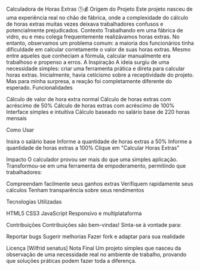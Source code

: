 Calculadora de Horas Extras 🕒💰
Origem do Projeto
Este projeto nasceu de uma experiência real no chão de fábrica, 
onde a complexidade do cálculo de horas extras muitas vezes deixava trabalhadores confusos e potencialmente prejudicados.
Contexto
Trabalhando em uma fábrica de vidro, eu e meu colega frequentemente realizávamos horas extras.
No entanto, observamos um problema comum: a maioria dos funcionários tinha dificuldade em calcular corretamente o valor de suas horas extras. 
Mesmo entre aqueles que conheciam a fórmula, calcular manualmente era trabalhoso e propenso a erros.
A Inspiração
A ideia surgiu de uma necessidade simples: criar uma ferramenta prática e direta para calcular horas extras.
Inicialmente, havia ceticismo sobre a receptividade do projeto. 
Mas para minha surpresa, a reação foi completamente diferente do esperado.
Funcionalidades

Cálculo de valor de hora extra normal
Cálculo de horas extras com acréscimo de 50%
Cálculo de horas extras com acréscimo de 100%
Interface simples e intuitiva
Cálculo baseado no salário base de 220 horas mensais

Como Usar

Insira o salário base
Informe a quantidade de horas extras a 50%
Informe a quantidade de horas extras a 100%
Clique em "Calcular Horas Extras"

Impacto
O calculador provou ser mais do que uma simples aplicação. Transformou-se em uma ferramenta de empoderamento, permitindo que trabalhadores:

Compreendam facilmente seus ganhos extras
Verifiquem rapidamente seus cálculos
Tenham transparência sobre seus rendimentos

Tecnologias Utilizadas

HTML5
CSS3
JavaScript
Responsivo e multiplataforma

Contribuições
Contribuições são bem-vindas! Sinta-se à vontade para:

Reportar bugs
Sugerir melhorias
Fazer fork e adaptar para sua realidade

Licença
[Wilfrid senatus]
Nota Final
Um projeto simples que nasceu da observação de uma necessidade real no ambiente de trabalho, provando que soluções práticas podem fazer toda a diferença.
